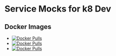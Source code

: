 # Service Mocks for k8 Dev
## Docker Images
- [![Docker Pulls](https://img.shields.io/docker/pulls/schmiddim/service-mock-user-service.svg)](https://hub.docker.com/r/schmiddim/service-mock-user-service/)
- [![Docker Pulls](https://img.shields.io/docker/pulls/schmiddim/service-mock-rbac-service.svg)](https://hub.docker.com/r/schmiddim/service-mock-rbac-service/)
- [![Docker Pulls](https://img.shields.io/docker/pulls/schmiddim/service-mock-homepage-service.svg)](https://hub.docker.com/r/schmiddim/service-mock-homepage-service/)